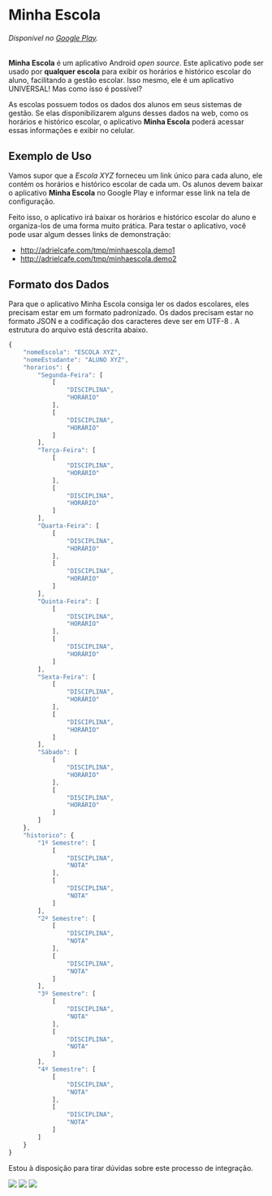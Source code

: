 # Minha Escola
###### Disponível no [Google Play](http://play.google.com/store/apps/details?id=com.adrielcafe.minhaescola).

**Minha Escola** é um aplicativo Android *open source*. Este aplicativo pode ser usado por **qualquer escola** para exibir os horários e histórico escolar do aluno, facilitando a gestão escolar. Isso mesmo, ele é um aplicativo UNIVERSAL! Mas como isso é possível?

As escolas possuem todos os dados dos alunos em seus sistemas de gestão. Se elas disponibilizarem alguns desses dados na web, como os horários e histórico escolar, o aplicativo **Minha Escola** poderá acessar essas informações e exibir no celular.

## Exemplo de Uso
Vamos supor que a *Escola XYZ* forneceu um link único para cada aluno, ele contém os horários e histórico escolar de cada um. Os alunos devem baixar o aplicativo **Minha Escola** no Google Play e informar esse link na tela de configuração. 

Feito isso, o aplicativo irá baixar os horários e histórico escolar do aluno e organiza-los de uma forma muito prática.
Para testar o aplicativo, você pode usar algum desses links de demonstração:

* http://adrielcafe.com/tmp/minhaescola.demo1
* http://adrielcafe.com/tmp/minhaescola.demo2

## Formato dos Dados
Para que o aplicativo Minha Escola consiga ler os dados escolares, eles precisam estar em um formato padronizado. Os dados precisam estar no formato JSON  e a codificação dos caracteres deve ser em UTF-8 . A estrutura do arquivo está descrita abaixo.

```javascript
{
    "nomeEscola": "ESCOLA XYZ",
    "nomeEstudante": "ALUNO XYZ",
    "horarios": {
        "Segunda-Feira": [
            [
                "DISCIPLINA",
                "HORÁRIO"
            ],
            [
                "DISCIPLINA",
                "HORÁRIO"
            ]
        ],
        "Terça-Feira": [
            [
                "DISCIPLINA",
                "HORÁRIO"
            ],
            [
                "DISCIPLINA",
                "HORÁRIO"
            ]
        ],
        "Quarta-Feira": [
            [
                "DISCIPLINA",
                "HORÁRIO"
            ],
            [
                "DISCIPLINA",
                "HORÁRIO"
            ]
        ],
        "Quinta-Feira": [
            [
                "DISCIPLINA",
                "HORÁRIO"
            ],
            [
                "DISCIPLINA",
                "HORÁRIO"
            ]
        ],
        "Sexta-Feira": [
            [
                "DISCIPLINA",
                "HORÁRIO"
            ],
            [
                "DISCIPLINA",
                "HORÁRIO"
            ]
        ],
        "Sábado": [
            [
                "DISCIPLINA",
                "HORÁRIO"
            ],
            [
                "DISCIPLINA",
                "HORÁRIO"
            ]
        ]
    },
    "historico": {
        "1º Semestre": [
            [
                "DISCIPLINA",
                "NOTA"
            ],
            [
                "DISCIPLINA",
                "NOTA"
            ]
        ],
        "2º Semestre": [
            [
                "DISCIPLINA",
                "NOTA"
            ],
            [
                "DISCIPLINA",
                "NOTA"
            ]
        ],
        "3º Semestre": [
            [
                "DISCIPLINA",
                "NOTA"
            ],
            [
                "DISCIPLINA",
                "NOTA"
            ]
        ],
        "4º Semestre": [
            [
                "DISCIPLINA",
                "NOTA"
            ],
            [
                "DISCIPLINA",
                "NOTA"
            ]
        ]
    }
}
```

Estou à disposição para tirar dúvidas sobre este processo de integração.

![](http://i.imgur.com/IKBZRXb.png)
![](http://i.imgur.com/2o6gQ9Q.png)
![](http://i.imgur.com/AipGHLu.png)
